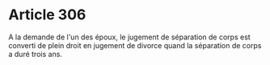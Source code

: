 # Article 306

A la demande de l'un des époux, le jugement de séparation de corps est converti de plein droit en jugement de divorce quand la séparation de corps a duré trois ans.
